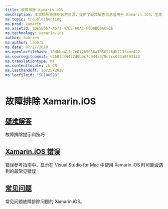 ```yaml
---
title: 故障排除 Xamarin.iOS
description: 本文档所链接到各种资源，提供了疑难解答信息适用于 Xamarin.iOS，生成 Xamarin.iOS 应用程序时的潜在错误的列表和方面的常见问题。
ms.topic: troubleshooting
ms.prod: xamarin
ms.assetid: 1DE5E667-A671-47CE-A0AC-F0D8B00ACFCE
ms.technology: xamarin-ios
author: lobrien
ms.author: laobri
ms.date: 07/27/2018
ms.openlocfilehash: 10dbba41fc7e07265056a75565764b713faae422
ms.sourcegitcommit: e268fd44422d0bbc7c944a678e2cc633a0493122
ms.translationtype: MT
ms.contentlocale: zh-CN
ms.lasthandoff: 10/25/2018
ms.locfileid: "50106593"
---
```

# <a name="troubleshooting-xamarinios"></a>故障排除 Xamarin.iOS

## <a name="troubleshootingiostroubleshootingtroubleshootingmd"></a>[疑难解答](~/ios/troubleshooting/troubleshooting.md)

故障排除提示和技巧

## <a name="xamarinios-errorsiostroubleshootingmtouch-errorsmd"></a>[Xamarin.iOS 错误](~/ios/troubleshooting/mtouch-errors.md)

错误参考指南中，显示在 Visual Studio for Mac 中使用 Xamarin.iOS 时可能会遇到的最常见错误

## <a name="frequently-asked-questionsquestionsindexmd"></a>[常见问题](questions/index.md)

常见问题故障排除问题的 Xamarin.iOS。
